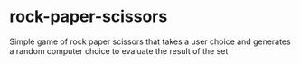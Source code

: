 # rock-paper-scissors
Simple game of rock paper scissors that takes a user choice and generates a random computer choice to evaluate the result of the set
